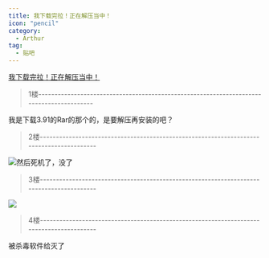 ```yaml
---
title: 我下载完拉！正在解压当中！
icon: "pencil"
category:
  - Arthur
tag:
  - 贴吧
---
```


[我下载完拉！正在解压当中！](https://tieba.baidu.com/p/1132042821?pid=13048291876&cid=0#13048291876)


>1楼-----------------------------------------------------------------------------------------

我是下载3.91的Rar的那个的，是要解压再安装的吧？

>2楼-----------------------------------------------------------------------------------------

![](https://pan.4a1801.life/d/Onedrive-4A1801/%E4%B8%AA%E4%BA%BA%E5%BB%BA%E7%AB%99/assets/Tieba/j_0010.gif)然后死机了，没了

>3楼-----------------------------------------------------------------------------------------

![](https://pan.4a1801.life/d/Onedrive-4A1801/%E4%B8%AA%E4%BA%BA%E5%BB%BA%E7%AB%99/assets/Tieba/j_0033.gif)

>4楼-----------------------------------------------------------------------------------------

被杀毒软件给灭了
